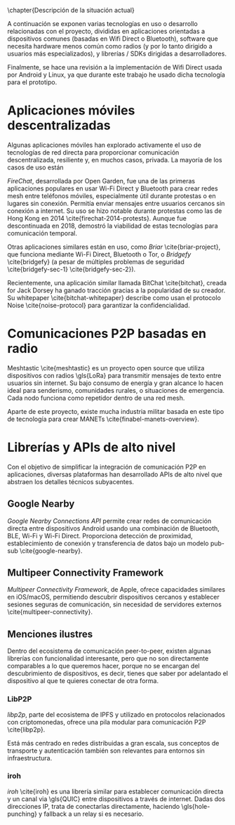 \chapter{Descripción de la situación actual}

<!--
  Se debe describir en este apartado un estudio de mercado o un estado del
  arte, en función de la tipología de proyecto. Se documentarán otras
  aplicaciones que existen actualmente o han existido en el mercado (realizando
  una breve historia de la evolución tecnológica) que realicen funcionalidades
  iguales o parecidas a las que se propone desarrollar en el TFG.

  Se expondrán posibles alternativas justificando la opción o el camino elegido
  para llevar a cabo el TFG. Este apartado debe contar con un grueso de
  referencias bibliográficas para dar validez a las afirmaciones que el autor
  expone.
-->

A continuación se exponen varias tecnologías en uso o desarrollo relacionadas
con el proyecto, divididas en aplicaciones orientadas a dispositivos comunes
(basadas en Wifi Direct o Bluetooth), software que necesita hardware menos
común como radios (y por lo tanto dirigido a usuarios más especializados),
y librerías / SDKs dirigidas a desarrolladores.

Finalmente, se hace una revisión a la implementación de Wifi Direct usada por
Android y Linux, ya que durante este trabajo he usado dicha tecnología para el
prototipo.

# Aplicaciones móviles descentralizadas

Algunas aplicaciones móviles han explorado activamente el uso de tecnologías de
red directa para proporcionar comunicación descentralizada, resiliente y, en
muchos casos, privada. La mayoría de los casos de uso están 

*FireChat*, desarrollada por Open Garden, fue una de las primeras aplicaciones
populares en usar Wi-Fi Direct y Bluetooth para crear redes mesh entre
teléfonos móviles, especialmente útil durante protestas o en lugares sin
conexión. Permitía enviar mensajes entre usuarios cercanos sin conexión a
internet. Su uso se hizo notable durante protestas como las de Hong Kong en
2014 \cite{firechat-2014-protests}. Aunque fue descontinuada en 2018, demostró
la viabilidad de estas tecnologías para comunicación temporal.

Otras aplicaciones similares están en uso, como *Briar* \cite{briar-project},
que funciona mediante Wi-Fi Direct, Bluetooth o Tor, o *Bridgefy*
\cite{bridgefy} (a pesar de múltiples problemas de seguridad
\cite{bridgefy-sec-1} \cite{bridgefy-sec-2}).

Recientemente, una aplicación similar llamada BitChat \cite{bitchat}, creada
for Jack Dorsey ha ganado tracción gracias a la popularidad de su creador. Su
whitepaper \cite{bitchat-whitepaper} describe como usan el protocolo Noise
\cite{noise-protocol} para garantizar la confidencialidad.

# Comunicaciones P2P basadas en radio

Meshtastic \cite{meshtastic} es un proyecto open source que utiliza
dispositivos con radios \gls{LoRa} para transmitir mensajes de texto entre
usuarios sin internet. Su bajo consumo de energía y gran alcance lo hacen ideal
para senderismo, comunidades rurales, o situaciones de emergencia. Cada nodo
funciona como repetidor dentro de una red mesh.

Aparte de este proyecto, existe mucha industria militar basada en este tipo de
tecnología para crear MANETs \cite{finabel-manets-overview}.

# Librerías y APIs de alto nivel

Con el objetivo de simplificar la integración de comunicación P2P en
aplicaciones, diversas plataformas han desarrollado APIs de alto nivel que
abstraen los detalles técnicos subyacentes.

## Google Nearby

*Google Nearby Connections API* permite crear redes de comunicación directa
entre dispositivos Android usando una combinación de Bluetooth, BLE, Wi-Fi y
Wi-Fi Direct. Proporciona detección de proximidad, establecimiento de conexión
y transferencia de datos bajo un modelo pub-sub \cite{google-nearby}.

## Multipeer Connectivity Framework

*Multipeer Connectivity Framework*, de Apple, ofrece capacidades similares en
iOS/macOS, permitiendo descubrir dispositivos cercanos y establecer sesiones
seguras de comunicación, sin necesidad de servidores externos \cite{multipeer-connectivity}.

## Menciones ilustres

Dentro del ecosistema de comunicación peer-to-peer, existen algunas librerías
con funcionalidad interesante, pero que no son directamente comparables a lo
que queremos hacer, porque no se encargan del descubrimiento de dispositivos,
es decir, tienes que saber por adelantado el dispositivo al que te quieres
conectar de otra forma.

### LibP2P

*libp2p*, parte del ecosistema de IPFS y utilizado en protocolos relacionados con
criptomonedas, ofrece una pila modular para comunicación P2P \cite{libp2p}.

Está más centrado en redes distribuidas a gran escala, sus conceptos de
transporte y autenticación también son relevantes para entornos sin
infraestructura.

### iroh

*iroh* \cite{iroh} es una librería similar para establecer comunicación directa
y un canal via \gls{QUIC} entre dispositivos a través de internet. Dadas dos
direcciones IP, trata de conectarlas directamente, haciendo \gls{hole-punching}
y fallback a un relay si es necesario.
